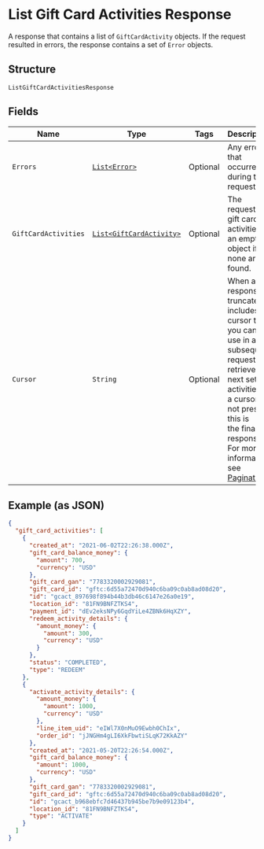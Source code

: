 
# List Gift Card Activities Response

A response that contains a list of `GiftCardActivity` objects. If the request resulted in errors,
the response contains a set of `Error` objects.

## Structure

`ListGiftCardActivitiesResponse`

## Fields

| Name | Type | Tags | Description | Getter |
|  --- | --- | --- | --- | --- |
| `Errors` | [`List<Error>`](../../doc/models/error.md) | Optional | Any errors that occurred during the request. | List<Error> getErrors() |
| `GiftCardActivities` | [`List<GiftCardActivity>`](../../doc/models/gift-card-activity.md) | Optional | The requested gift card activities or an empty object if none are found. | List<GiftCardActivity> getGiftCardActivities() |
| `Cursor` | `String` | Optional | When a response is truncated, it includes a cursor that you can use in a<br>subsequent request to retrieve the next set of activities. If a cursor is not present, this is<br>the final response.<br>For more information, see [Pagination](https://developer.squareup.com/docs/working-with-apis/pagination). | String getCursor() |

## Example (as JSON)

```json
{
  "gift_card_activities": [
    {
      "created_at": "2021-06-02T22:26:38.000Z",
      "gift_card_balance_money": {
        "amount": 700,
        "currency": "USD"
      },
      "gift_card_gan": "7783320002929081",
      "gift_card_id": "gftc:6d55a72470d940c6ba09c0ab8ad08d20",
      "id": "gcact_897698f894b44b3db46c6147e26a0e19",
      "location_id": "81FN9BNFZTKS4",
      "payment_id": "dEv2eksNPy6GqdYiLe4ZBNk6HqXZY",
      "redeem_activity_details": {
        "amount_money": {
          "amount": 300,
          "currency": "USD"
        }
      },
      "status": "COMPLETED",
      "type": "REDEEM"
    },
    {
      "activate_activity_details": {
        "amount_money": {
          "amount": 1000,
          "currency": "USD"
        },
        "line_item_uid": "eIWl7X0nMuO9Ewbh0ChIx",
        "order_id": "jJNGHm4gLI6XkFbwtiSLqK72KkAZY"
      },
      "created_at": "2021-05-20T22:26:54.000Z",
      "gift_card_balance_money": {
        "amount": 1000,
        "currency": "USD"
      },
      "gift_card_gan": "7783320002929081",
      "gift_card_id": "gftc:6d55a72470d940c6ba09c0ab8ad08d20",
      "id": "gcact_b968ebfc7d46437b945be7b9e09123b4",
      "location_id": "81FN9BNFZTKS4",
      "type": "ACTIVATE"
    }
  ]
}
```

